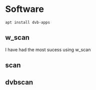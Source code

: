 # Software

```
apt install dvb-apps
```

## w_scan
I have had the most sucess using w_scan

## scan

## dvbscan